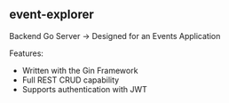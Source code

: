 ﻿## event-explorer

 Backend Go Server -> Designed for an Events Application

 Features:
 - Written with the Gin Framework
 - Full REST CRUD capability
 - Supports authentication with JWT

 
